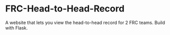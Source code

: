 # FRC-Head-to-Head-Record
A website that lets you view the head-to-head record for 2 FRC teams. Build with Flask.
